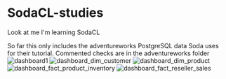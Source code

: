 # SodaCL-studies
Look at me I'm learning SodaCL

So far this only includes the adventureworks PostgreSQL data Soda uses for their tutorial. Commented checks are in the adventureworks folder
![dashboard1](https://github.com/ljsonnanburg/SodaCL-studies/assets/81723569/889a5e7d-34ec-402f-b1f8-1078079aeafc)
![dashboard_dim_customer](https://github.com/ljsonnanburg/SodaCL-studies/assets/81723569/7168bdd7-8602-436f-b777-67d2103d8ad5)
![dashboard_dim_product](https://github.com/ljsonnanburg/SodaCL-studies/assets/81723569/4a0e0f68-9876-43dc-8091-b873bbc6eae2)
![dashboard_fact_product_inventory](https://github.com/ljsonnanburg/SodaCL-studies/assets/81723569/b970985a-b244-47f3-a541-17676666a18c)
![dashboard_fact_reseller_sales](https://github.com/ljsonnanburg/SodaCL-studies/assets/81723569/18b0f8d5-5f6f-47ed-93df-25b8042b78d5)

